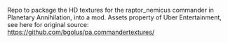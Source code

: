 Repo to package the HD textures for the raptor_nemicus commander in Planetary Annihilation, into a mod. Assets property of Uber Entertainment, see here for original source: https://github.com/bgolus/pa.commandertextures/